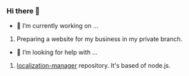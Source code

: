 ### Hi there 👋

- 🔭 I’m currently working on ...
 1. Preparing a website for my business in my private branch.
 
- 🤔 I’m looking for help with ...
 1. [localization-manager](https://github.com/jacobkim9881/localization-manager/issues) repository. It's based of node.js. 
 
<!--
**jacobkim9881/jacobkim9881** is a ✨ _special_ ✨ repository because its `README.md` (this file) appears on your GitHub profile.

Here are some ideas to get you started:

- 🔭 I’m currently working on ...
- 🌱 I’m currently learning ...
- 👯 I’m looking to collaborate on ...
- 🤔 I’m looking for help with ...
- 💬 Ask me about ...
- 📫 How to reach me: ...
- 😄 Pronouns: ...
- ⚡ Fun fact: ...
-->
